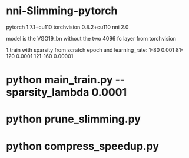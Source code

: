 # nni-Slimming-pytorch

pytorch 1.7.1+cu110
torchvision 0.8.2+cu110
nni 2.0

model is the VGG19_bn without the two 4096 fc layer from torchvision

1.train with sparsity from scratch
epoch and learning_rate:
1-80 0.001
81-120 0.0001
121-160 0.00001
# python main_train.py --sparsity_lambda 0.0001     


# python prune_slimming.py


# python compress_speedup.py
